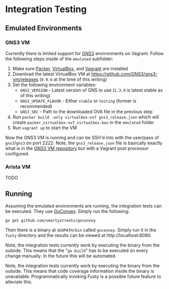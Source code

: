 # Integration Testing

## Emulated Environments

### GNS3 VM

Currently there is limited support for [GNS3](http://www.gns3.com/) environments on Vagrant. Follow the following steps
inside of the `emulated` subfolder:

1. Make sure [Packer](https://www.packer.io/), [VirtualBox](https://www.virtualbox.org/), and
   [Vagrant](https://www.vagrantup.com/) are installed
2. Download the latest VirtualBox VM at https://github.com/GNS3/gns3-vm/releases (`0.9.6` at the time of this writing)
3. Set the following environment variables:
   * `GNS3_VERSION` - Latest version of GNS to use (`1.3.9` is latest stable as of this writing)
   * `GNS3_UPDATE_FLAVOR` - Either `stable` or `testing` (former is recommended)
   * `GNS3_SRC` - Path to the downloaded OVA file in the previous step
4. Run `packer build -only virtualbox-ovf gns3_release.json` which will create `packer_virtualbox-ovf_virtualbox.box`
   in the `emulated` folder
5. Run `vagrant up` to start the VM

Now the GNS3 VM is running and can be SSH'd into with the user/pass of `gns3`/`gns3` on port 2222. Note, the
`gns3_release.json` file is basically exactly what is in the [GNS3 VM repository](https://github.com/GNS3/gns3-vm) but
with a Vagrant post processor configured.

### Arista VM

TODO

## Running

Assuming the emulated environments are running, the integration tests can be executed. They use
[GoConvey](https://github.com/smartystreets/goconvey). Simply run the following:

    go get github.com/smartystreets/goconvey

Then there is a binary at `$GOPATH/bin` called `goconvey`. Simply run it in the `fusty` directory and the results can
be viewed at http://localhost:8080.

Note, the integration tests currently work by executing the binary from the outside. This means that the "`go build`"
has to be executed on every change manually. In the future this will be automated.

Note, the integration tests currently work by executing the binary from the outside. This means that code coverage
information inside the binary is unavailable. Programmatically invoking Fusty is a possible future feature to alleviate
this.